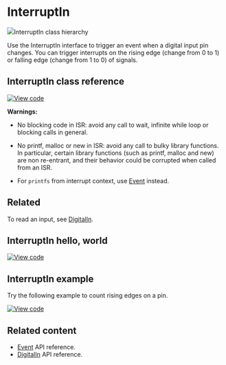 # InterruptIn

<span class="images">![](https://os.mbed.com/docs/mbed-os/6.0.0-preview/mbed-os-api-doxy/classmbed_1_1_digital_out.html/classmbed_1_1_interrupt_in.png)<span>InterruptIn class hierarchy</span></span>

Use the InterruptIn interface to trigger an event when a digital input pin changes. You can trigger interrupts on the rising edge (change from 0 to 1) or falling edge (change from 1 to 0) of signals.

## InterruptIn class reference

[![View code](https://www.mbed.com/embed/?type=library)](https://os.mbed.com/docs/mbed-os/6.0.0-preview/mbed-os-api-doxy/classmbed_1_1_digital_out.html/classmbed_1_1_interrupt_in.html)

**Warnings:**

* No blocking code in ISR: avoid any call to wait, infinite while loop or blocking calls in general.

* No printf, malloc or new in ISR: avoid any call to bulky library functions. In particular, certain library functions (such as printf, malloc and new) are non re-entrant, and their behavior could be corrupted when called from an ISR.

* For `printfs` from interrupt context, use [Event](event.html) instead.

## Related

To read an input, see [DigitalIn](digitalin.html).

## InterruptIn hello, world

[![View code](https://www.mbed.com/embed/?url=https://os.mbed.com/teams/mbed_example/code/InterruptIn_HelloWorld/)](https://os.mbed.com/teams/mbed_example/code/InterruptIn_HelloWorld/file/de061b559d35/main.cpp)

## InterruptIn example

Try the following example to count rising edges on a pin.

[![View code](https://www.mbed.com/embed/?url=https://os.mbed.com/teams/mbed_example/code/InterruptIn_ex_1/)](https://os.mbed.com/teams/mbed_example/code/InterruptIn_ex_1/file/49002ccc54b5/main.cpp)

## Related content

- [Event](event.html) API reference.
- [DigitalIn](digitalin.html) API reference.
